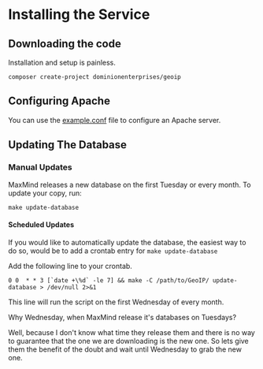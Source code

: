 # Installing the Service

## Downloading the code

Installation and setup is painless.

```
composer create-project dominionenterprises/geoip
```

## Configuring Apache
You can use the [example.conf](example.conf) file to configure an Apache server.

## Updating The Database
### Manual Updates
MaxMind releases a new database on the first Tuesday or every month. To update your copy, run:
```
make update-database
```

#### Scheduled Updates
If you would like to automatically update the database, the easiest way to do so, would be to add a crontab entry for `make update-database`

Add the following line to your crontab.

```
0 0  * * 3 [`date +\%d` -le 7] && make -C /path/to/GeoIP/ update-database > /dev/null 2>&1
```

This line will run the script on the first Wednesday of every month.

Why Wednesday, when MaxMind release it's databases on Tuesdays?

Well, because I don't know what time they release them and there is no way to guarantee that the one we are downloading is the new one. So lets give them the benefit of the doubt and wait until Wednesday to grab the new one.
